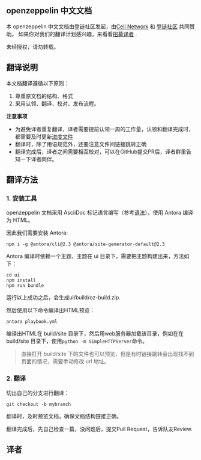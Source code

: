 ## openzeppelin 中文文档

本 openzeppelin 中文文档由登链社区发起，由[Cell Network](https://www.cellnetwork.io/?utm_souce=learnblockchain#/cellhome) 和 [登链社区](https://learnblockchain.cn/) 共同赞助。
如果你对我们的翻译计划感兴趣，来看看[招募译者](https://learnblockchain.cn/article/796) .


未经授权，请勿转载。


## 翻译说明

本文档翻译遵循以下原则：

1. 尊重原文档的结构、格式
2. 采用认领、翻译、校对、发布流程。


**注意事项**

* 为避免译者重复翻译，译者需要提前认领一周的工作量，认领和翻译完成时，都需要及时更新[进度文件](process.md)
* 翻译时，除了用语规范外，还要注意文件间链接跳转正确
* 翻译完成后，译者之间需要相互校对，可以在GitHub提交PR后，译者群里告知一下译者同伴。

## 翻译方法

### 1. 安装工具

openzeppelin 文档采用 AsciiDoc 标记语言编写（参考[语法](https://asciidoctor.cn/docs/asciidoc-syntax-quick-reference/)），使用 Antora 编译为 HTML。

因此我们需要安装 Antora:
```
npm i -g @antora/cli@2.3 @antora/site-generator-default@2.3
``` 

 Antora 编译时依赖一个主题，主题在 ui 目录下，需要把主题构建出来，方法如下：
 ```
 cd ui
 npm install 
 npm run bundle
 ```

 运行以上成功之后，会生成ui/build/oz-build.zip.

然后使用以下命令编译出HTML预览：
```
antora playbook.yml
```

编译出HTML在 build/site 目录下，然后用web服务器加载该目录，例如在在 build/site 目录下，使用`python -m SimpleHTTPServer`命令。

> 直接打开 build/site 下的文件也可以预览，但是有时链接跳转会出现找不到页面的情况，需要手动修改 url 地址。


### 2. 翻译

切出自己的分支进行翻译：

```
git checkout -b mybranch
```

翻译时，及时预览文档，确保文档结构链接正确。

翻译完成后，先自己检查一篇，没问题后，提交Pull Request，告诉队友Review.

## 译者


 


